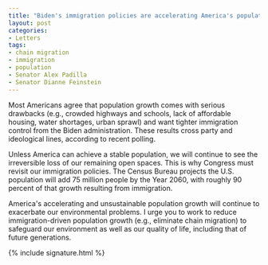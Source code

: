 ```yaml
---
title: "Biden's immigration policies are accelerating America's population growth"
layout: post
categories:
- Letters
tags:
- chain migration
- immigration
- population
- Senator Alex Padilla
- Senator Dianne Feinstein
---
```


Most Americans agree that population growth comes with serious drawbacks (e.g., crowded highways and schools, lack of affordable housing, water shortages, urban sprawl) and want tighter immigration control from the Biden administration. These results cross party and ideological lines, according to recent polling.

Unless America can achieve a stable population, we will continue to see the irreversible loss of our remaining open spaces. This is why Congress must revisit our immigration policies. The Census Bureau projects the U.S. population will add 75 million people by the Year 2060, with roughly 90 percent of that growth resulting from immigration.

America's accelerating and unsustainable population growth will continue to exacerbate our environmental problems. I urge you to work to reduce immigration-driven population growth (e.g., eliminate chain migration) to safeguard our environment as well as our quality of life, including that of future generations.

{% include signature.html %}
